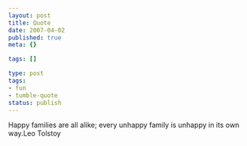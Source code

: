 ```yaml
---
layout: post
title: Quote
date: 2007-04-02
published: true
meta: {}

tags: []

type: post
tags:
- fun
- tumble-quote
status: publish
---
```

<!-- blockquote  -->Happy families are all alike; every unhappy family is unhappy in its own way.<!-- endblockquote  -->Leo Tolstoy
